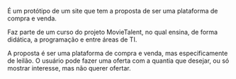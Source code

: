 É um protótipo de um site que tem a proposta de ser uma plataforma de compra e venda.

Faz parte de um curso do projeto MovieTalent, no qual ensina, de forma didática, a programação e entre áreas de TI.

A proposta é ser uma plataforma de compra e venda, mas especificamente de leilão. O usuário pode fazer uma oferta com a quantia que desejar, ou só mostrar interesse, mas não querer ofertar.
